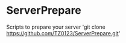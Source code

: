 # ServerPrepare
Scripts to prepare your server
'git clone https://github.com/TZ0123/ServerPrepare.git'

